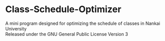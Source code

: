 # Class-Schedule-Optimizer
A mini program designed for optimizing the schedule of classes in Nankai University  
Released under the GNU General Public License Version 3  
